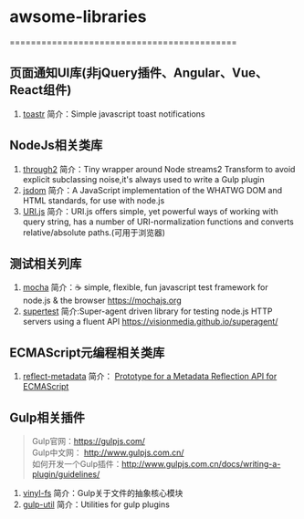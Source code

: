 # awsome-libraries

===========================================
## 页面通知UI库(非jQuery插件、Angular、Vue、React组件)

1. <a href='https://github.com/CodeSeven/toastr' target='_blank'>toastr</a>  简介：Simple javascript toast notifications

## NodeJs相关类库
1. <a href='https://github.com/rvagg/through2' target='_blank'>through2</a> 简介：Tiny wrapper around Node streams2 Transform to avoid explicit subclassing noise,it's always used to write a Gulp plugin<br>
2. <a href='https://github.com/tmpvar/jsdom' target='_blank'>jsdom</a> 简介：A JavaScript implementation of the WHATWG DOM and HTML standards, for use with node.js<br>
3. <a href='https://github.com/medialize/URI.js' target='_blank'>URI.js</a> 简介：URI.js offers simple, yet powerful ways of working with query string, has a number of URI-normalization functions and converts relative/absolute paths.(可用于浏览器)<br>

## 测试相关列库
1. <a href='https://github.com/mochajs/mocha' target='_blank'>mocha</a> 简介：☕️ simple, flexible, fun javascript test framework for node.js & the browser <a href="https://mochajs.org" target='_blank'>https://mochajs.org</a>
2. <a href='https://github.com/visionmedia/supertest' target='_blank'>supertest</a> 简介:Super-agent driven library for testing node.js HTTP servers using a fluent API <a href='https://visionmedia.github.io/superagent/' target='_blank'>https://visionmedia.github.io/superagent/</a>

## ECMAScript元编程相关类库
1. <a href='https://github.com/rbuckton/reflect-metadata' target='_blank'>reflect-metadata</a> 简介：  <a href='https://rbuckton.github.io/reflect-metadata/' target='_blank'>Prototype for a Metadata Reflection API for ECMAScript</a>

## Gulp相关插件
> Gulp官网：https://gulpjs.com/ <br>
Gulp中文网： http://www.gulpjs.com.cn/ <br>
如何开发一个Gulp插件：http://www.gulpjs.com.cn/docs/writing-a-plugin/guidelines/

1. <a href='https://github.com/gulpjs/vinyl-fs' target='_blank'>vinyl-fs</a> 简介：Gulp关于文件的抽象核心模块
2. <a href='https://github.com/gulpjs/gulp-util' target='_blank'>gulp-util</a> 简介：Utilities for gulp plugins
